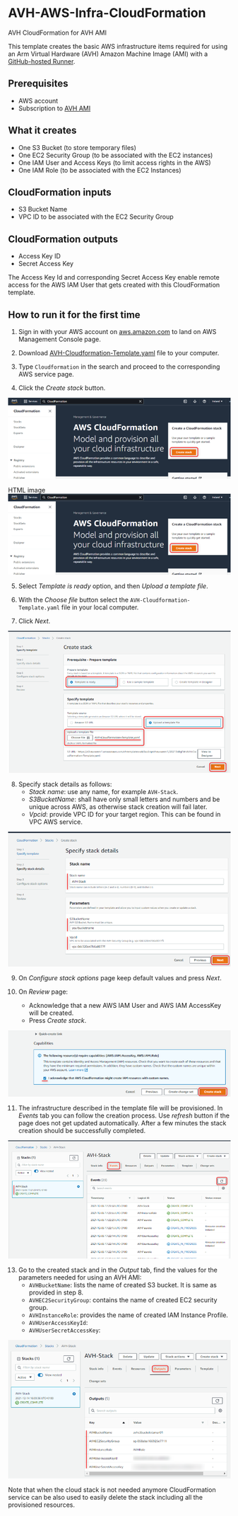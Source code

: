 # AVH-AWS-Infra-CloudFormation
AVH CloudFormation for AVH AMI

This template creates the basic AWS infrastructure items required for using an Arm Virtual Hardware (AVH) Amazon Machine Image (AMI) with a [GitHub-hosted Runner](https://arm-software.github.io/VHT/main/infrastructure/html/run_ami_github.html#GitHub_hosted).

## Prerequisites
* AWS account
* Subscription to [AVH AMI](https://arm-software.github.io/VHT/main/infrastructure/html/index.html#Subscribe)

## What it creates
* One S3 Bucket (to store temporary files)
* One EC2 Security Group (to be associated with the EC2 instances)
* One IAM User and Access Keys (to limit access rights in the AWS)
* One IAM Role (to be associated with the EC2 Instances)

## CloudFormation inputs
* S3 Bucket Name
* VPC ID to be associated with the EC2 Security Group

## CloudFormation outputs
* Access Key ID
* Secret Access Key

The Access Key Id and corresponding Secret Access Key enable remote access for the AWS IAM User that gets created with this CloudFormation template.

## How to run it for the first time
1. Sign in with your AWS account on [aws.amazon.com](https://aws.amazon.com/) to land on AWS Management Console page.

2. Download [AVH-Cloudformation-Template.yaml](./AVH-Cloudformation-Template.yaml) file to your computer.

3. Type `Cloudformation` in the search and proceed to the corresponding AWS service page.

4. Click the _Create stack_ button.

![](.images/avh_cloudformation_main.png)

HTML image
<img src=".images/avh_cloudformation_main.png">

5. Select _Template is ready_ option, and then _Upload a template file_.

6. With the _Choose file_ button select the `AVH-Cloudformation-Template.yaml` file in your local computer.

7. Click _Next_.

![](.images/avh_cloudformation_create_stack.png)

8. Specify stack details as follows:
    - _Stack name_: use any name, for example `AVH-Stack`.
    - _S3BucketName_: shall have only small letters and numbers and be unique across AWS, as otherwise stack creation will fail later.
    - _Vpcid_: provide VPC ID for your target region. This can be found in VPC AWS service.

![](.images/avh_cloudformation_stack_details.png)

9. On _Configure stack options_ page keep default values and press _Next_.

10. On _Review_ page:
    - Acknowledge that a new AWS IAM User and AWS IAM AccessKey will be created.
    - Press _Create stack_.

![](.images/avh_cloudformation_ack.png)

11. The infrastructure described in the template file will be provisioned. In _Events_ tab you can follow the creation process. Use _refresh_ button if the page does not get updated automatically. After a few minutes the stack creation should be successfully completed.

![](.images/avh_cloudformation_stack_completed.png)

13. Go to the created stack and in the _Output_ tab, find the values for the parameters needed for using an AVH AMI:
    - `AVHBucketName`: lists the name of created S3 bucket. It is same as provided in step 8.
    - `AVHEC2SecurityGroup`: contains the name of created EC2 security group.
    - `AVHInstanceRole`: provides the name of created IAM Instance Profile.
    - `AVHUserAccessKeyId`: 
    - `AVHUserSecretAccessKey`: 

![](.images/avh_cloudformation_output.png)

Note that when the cloud stack is not needed anymore CloudFormation service can be also used to easily delete the stack including all the provisioned resources.
